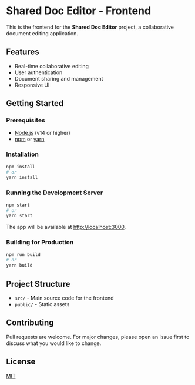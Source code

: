 # Shared Doc Editor - Frontend

This is the frontend for the **Shared Doc Editor** project, a collaborative document editing application.

## Features

- Real-time collaborative editing
- User authentication
- Document sharing and management
- Responsive UI

## Getting Started

### Prerequisites

- [Node.js](https://nodejs.org/) (v14 or higher)
- [npm](https://www.npmjs.com/) or [yarn](https://yarnpkg.com/)

### Installation

```bash
npm install
# or
yarn install
```

### Running the Development Server

```bash
npm start
# or
yarn start
```

The app will be available at [http://localhost:3000](http://localhost:3000).

### Building for Production

```bash
npm run build
# or
yarn build
```

## Project Structure

- `src/` - Main source code for the frontend
- `public/` - Static assets

## Contributing

Pull requests are welcome. For major changes, please open an issue first to discuss what you would like to change.

## License

[MIT](../LICENSE)
